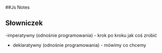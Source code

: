 ##Js Notes

## Słowniczek
-imperatywny (odnośnie programowania) - krok po kroku jak coś zrobić
- deklaratywny (odnośnie programowania) - mówimy co chcemy